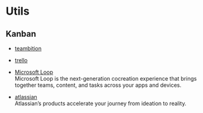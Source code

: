 # Utils

## Kanban

- [teambition](https://www.teambition.com/)
- [trello](https://trello.com/)
- [Microsoft Loop](https://loop.cloud.microsoft/)
  <br/>Microsoft Loop is the next-generation cocreation experience that brings together teams, content, and tasks across your apps and devices.

- [atlassian](https://www.atlassian.com/)
  <br/>Atlassian’s products accelerate your journey from ideation to reality.